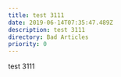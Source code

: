 ```yaml
---
title: test 3111
date: 2019-06-14T07:35:47.489Z
description: test 3111
directory: Bad Articles
priority: 0
---
```

test 3111
